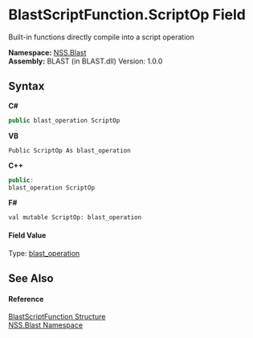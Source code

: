 # BlastScriptFunction.ScriptOp Field
 

Built-in functions directly compile into a script operation

**Namespace:**&nbsp;<a href="88b55311-4a89-0894-e27a-e157e443c7f7">NSS.Blast</a><br />**Assembly:**&nbsp;BLAST (in BLAST.dll) Version: 1.0.0

## Syntax

**C#**<br />
``` C#
public blast_operation ScriptOp
```

**VB**<br />
``` VB
Public ScriptOp As blast_operation
```

**C++**<br />
``` C++
public:
blast_operation ScriptOp
```

**F#**<br />
``` F#
val mutable ScriptOp: blast_operation
```


#### Field Value
Type: <a href="545d7548-930f-7c02-0adc-5220144448d3">blast_operation</a>

## See Also


#### Reference
<a href="4c6d14f4-14ae-a622-3763-13b615f5d263">BlastScriptFunction Structure</a><br /><a href="88b55311-4a89-0894-e27a-e157e443c7f7">NSS.Blast Namespace</a><br />